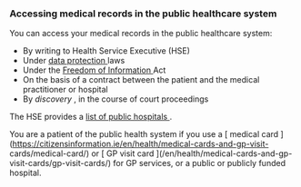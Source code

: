 ###  Accessing medical records in the public healthcare system

You can access your medical records in the public healthcare system:

  * By writing to Health Service Executive (HSE) 
  * Under [ data protection ](http://www.citizensinformation.ie/en/government_in_ireland/data_protection/) laws 
  * Under the [ Freedom of Information ](/en/government-in-ireland/how-government-works/standards-and-accountability/freedom-of-information/) Act 
  * On the basis of a contract between the patient and the medical practitioner or hospital 
  * By _discovery_ , in the course of court proceedings 

The HSE provides a [ list of public hospitals
](http://www.hse.ie/eng/services/list/3/acutehospitals/hospitals/) .

You are a patient of the public health system if you use a [ medical card
](https://citizensinformation.ie/en/health/medical-cards-and-gp-visit-
cards/medical-card/) or [ GP visit card ](/en/health/medical-cards-and-gp-
visit-cards/gp-visit-cards/) for GP services, or a public or publicly funded
hospital.
